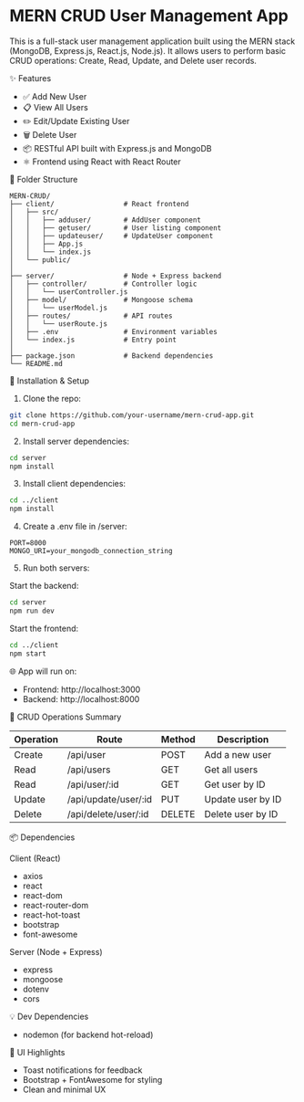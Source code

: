 # MERN CRUD User Management App

This is a full-stack user management application built using the MERN stack (MongoDB, Express.js, React.js, Node.js). It allows users to perform basic CRUD operations: Create, Read, Update, and Delete user records.

✨ Features

- ✅ Add New User
- 📋 View All Users
- ✏️ Edit/Update Existing User
- 🗑️ Delete User
- 📦 RESTful API built with Express.js and MongoDB
- ⚛️ Frontend using React with React Router

📁 Folder Structure

```
MERN-CRUD/
├── client/                 # React frontend
│   ├── src/
│   │   ├── adduser/        # AddUser component
│   │   ├── getuser/        # User listing component
│   │   ├── updateuser/     # UpdateUser component
│   │   ├── App.js
│   │   └── index.js
│   └── public/
│
├── server/                 # Node + Express backend
│   ├── controller/         # Controller logic
│   │   └── userController.js
│   ├── model/              # Mongoose schema
│   │   └── userModel.js
│   ├── routes/             # API routes
│   │   └── userRoute.js
│   ├── .env                # Environment variables
│   └── index.js            # Entry point
│
├── package.json            # Backend dependencies
└── README.md
```

🔧 Installation & Setup

1. Clone the repo:

```bash
git clone https://github.com/your-username/mern-crud-app.git
cd mern-crud-app
```

2. Install server dependencies:

```bash
cd server
npm install
```

3. Install client dependencies:

```bash
cd ../client
npm install
```

4. Create a .env file in /server:

```env
PORT=8000
MONGO_URI=your_mongodb_connection_string
```

5. Run both servers:

Start the backend:

```bash
cd server
npm run dev
```

Start the frontend:

```bash
cd ../client
npm start
```

🌐 App will run on:

- Frontend: http://localhost:3000
- Backend: http://localhost:8000

🔁 CRUD Operations Summary

| Operation | Route                     | Method | Description            |
|----------|---------------------------|--------|------------------------|
| Create   | /api/user                 | POST   | Add a new user         |
| Read     | /api/users                | GET    | Get all users          |
| Read     | /api/user/:id             | GET    | Get user by ID         |
| Update   | /api/update/user/:id      | PUT    | Update user by ID      |
| Delete   | /api/delete/user/:id      | DELETE | Delete user by ID      |

📦 Dependencies

Client (React)

- axios
- react
- react-dom
- react-router-dom
- react-hot-toast
- bootstrap
- font-awesome

Server (Node + Express)

- express
- mongoose
- dotenv
- cors

💡 Dev Dependencies

- nodemon (for backend hot-reload)

📸 UI Highlights

- Toast notifications for feedback
- Bootstrap + FontAwesome for styling
- Clean and minimal UX
